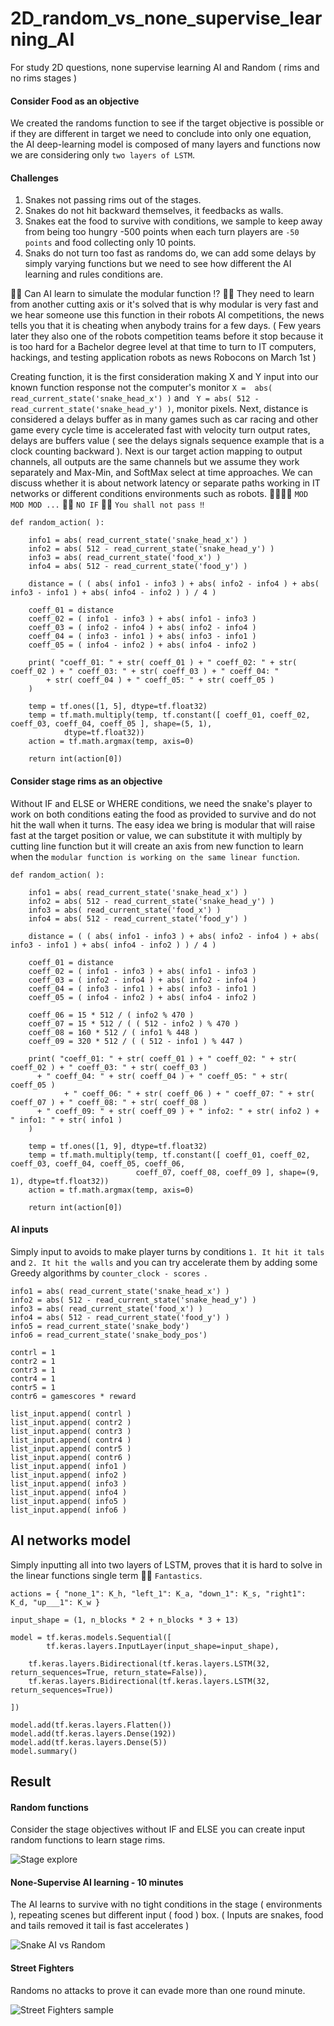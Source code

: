 # 2D_random_vs_none_supervise_learning_AI
For study 2D questions, none supervise learning AI and Random ( rims and no rims stages )

#### Consider Food as an objective ####

We created the randoms function to see if the target objective is possible or if they are different in target we need to conclude into only one equation, the AI deep-learning model is composed of many layers and functions now we are considering only ```two layers of LSTM```.

#### Challenges ####

1. Snakes not passing rims out of the stages.
2. Snakes do not hit backward themselves, it feedbacks as walls.
3. Snakes eat the food to survive with conditions, we sample to keep away from being too hungry -500 points when each turn players are ```-50 points``` and food collecting only 10 points.
4. Snaks do not turn too fast as randoms do, we can add some delays by simply varying functions but we need to see how different the AI learning and rules conditions are.

👧💬 Can AI learn to simulate the modular function ⁉️
🐑💬 They need to learn from another cutting axis or it's solved that is why modular is very fast and we hear someone use this function in their robots AI competitions, the news tells you that it is cheating when anybody trains for a few days. ( Few years later they also one of the robots competition teams before it stop because it is too hard for a Bachelor degree level at that time to turn to IT computers, hackings, and testing application robots as news Robocons on March 1st )

Creating function, it is the first consideration making X and Y input into our known function response not the computer's monitor ```X =  abs( read_current_state('snake_head_x') )``` and ``` Y = abs( 512 - read_current_state('snake_head_y') )```, monitor pixels. Next, distance is considered a delays buffer as in many games such as car racing and other game every cycle time is accelerated fast with velocity turn output rates, delays are buffers value ( see the delays signals sequence example that is a clock counting backward ). Next is our target action mapping to output channels, all outputs are the same channels but we assume they work separately and Max-Min, and SoftMax select at time approaches. We can discuss whether it is about network latency or separate paths working in IT networks or different conditions environments such as robots. 🐜🐜🐜💬 ```MOD MOD MOD ...``` 🧙💬 ```NO IF``` 🧙💬 ```You shall not pass ‼️ ``` 

```
def random_action( ): 
	
    info1 = abs( read_current_state('snake_head_x') )
    info2 = abs( 512 - read_current_state('snake_head_y') )
    info3 = abs( read_current_state('food_x') )
    info4 = abs( 512 - read_current_state('food_y') )
	
    distance = ( ( abs( info1 - info3 ) + abs( info2 - info4 ) + abs( info3 - info1 ) + abs( info4 - info2 ) ) / 4 )
	
    coeff_01 = distance
    coeff_02 = ( info1 - info3 ) + abs( info1 - info3 )
    coeff_03 = ( info2 - info4 ) + abs( info2 - info4 )
    coeff_04 = ( info3 - info1 ) + abs( info3 - info1 )
    coeff_05 = ( info4 - info2 ) + abs( info4 - info2 )
	
    print( "coeff_01: " + str( coeff_01 ) + " coeff_02: " + str( coeff_02 ) + " coeff_03: " + str( coeff_03 ) + " coeff_04: " 
    	+ str( coeff_04 ) + " coeff_05: " + str( coeff_05 ) 
	)
	
    temp = tf.ones([1, 5], dtype=tf.float32)
    temp = tf.math.multiply(temp, tf.constant([ coeff_01, coeff_02, coeff_03, coeff_04, coeff_05 ], shape=(5, 1), 
    		dtype=tf.float32))
    action = tf.math.argmax(temp, axis=0)

    return int(action[0])
```


#### Consider stage rims as an objective ####

Without IF and ELSE or WHERE conditions, we need the snake's player to work on both conditions eating the food as provided to survive and do not hit the wall when it turns. The easy idea we bring is modular that will raise fast at the target position or value, we can substitute it with multiply by cutting line function but it will create an axis from new function to learn when the ```modular function is working on the same linear function```.

```
def random_action( ): 
	
    info1 = abs( read_current_state('snake_head_x') )
    info2 = abs( 512 - read_current_state('snake_head_y') )
    info3 = abs( read_current_state('food_x') )
    info4 = abs( 512 - read_current_state('food_y') )
	
    distance = ( ( abs( info1 - info3 ) + abs( info2 - info4 ) + abs( info3 - info1 ) + abs( info4 - info2 ) ) / 4 )

    coeff_01 = distance
    coeff_02 = ( info1 - info3 ) + abs( info1 - info3 )
    coeff_03 = ( info2 - info4 ) + abs( info2 - info4 )
    coeff_04 = ( info3 - info1 ) + abs( info3 - info1 )
    coeff_05 = ( info4 - info2 ) + abs( info4 - info2 )
	
    coeff_06 = 15 * 512 / ( info2 % 470 )
    coeff_07 = 15 * 512 / ( ( 512 - info2 ) % 470 )
    coeff_08 = 160 * 512 / ( info1 % 448 )
    coeff_09 = 320 * 512 / ( ( 512 - info1 ) % 447 )
	
    print( "coeff_01: " + str( coeff_01 ) + " coeff_02: " + str( coeff_02 ) + " coeff_03: " + str( coeff_03 ) 
      + " coeff_04: " + str( coeff_04 ) + " coeff_05: " + str( coeff_05 ) 
			+ " coeff_06: " + str( coeff_06 ) + " coeff_07: " + str( coeff_07 ) + " coeff_08: " + str( coeff_08 ) 
      + " coeff_09: " + str( coeff_09 ) + " info2: " + str( info2 ) + " info1: " + str( info1 )
	)
	
    temp = tf.ones([1, 9], dtype=tf.float32)
    temp = tf.math.multiply(temp, tf.constant([ coeff_01, coeff_02, coeff_03, coeff_04, coeff_05, coeff_06, 
                            coeff_07, coeff_08, coeff_09 ], shape=(9, 1), dtype=tf.float32))
    action = tf.math.argmax(temp, axis=0)

    return int(action[0])
```

#### AI inputs ####

Simply input to avoids to make player turns by conditions ```1. It hit it tals``` and ```2. It hit the walls``` and you can try accelerate them by adding some Greedy algorithms by ```counter_clock - scores ```.

```
info1 = abs( read_current_state('snake_head_x') )
info2 = abs( 512 - read_current_state('snake_head_y') )
info3 = abs( read_current_state('food_x') )
info4 = abs( 512 - read_current_state('food_y') )
info5 = read_current_state('snake_body')
info6 = read_current_state('snake_body_pos')

contrl = 1
contr2 = 1
contr3 = 1
contr4 = 1
contr5 = 1
contr6 = gamescores * reward

list_input.append( contrl )
list_input.append( contr2 )
list_input.append( contr3 )
list_input.append( contr4 )
list_input.append( contr5 )
list_input.append( contr6 )
list_input.append( info1 )
list_input.append( info2 )
list_input.append( info3 )
list_input.append( info4 )
list_input.append( info5 )
list_input.append( info6 )
```

## AI networks model ##

Simply inputting all into two layers of LSTM, proves that it is hard to solve in the linear functions single term 🐜💬 ```Fantastics```.

```
actions = { "none_1": K_h, "left_1": K_a, "down_1": K_s, "right1": K_d, "up___1": K_w }

input_shape = (1, n_blocks * 2 + n_blocks * 3 + 13)

model = tf.keras.models.Sequential([
        tf.keras.layers.InputLayer(input_shape=input_shape),
	
	tf.keras.layers.Bidirectional(tf.keras.layers.LSTM(32, return_sequences=True, return_state=False)),
	tf.keras.layers.Bidirectional(tf.keras.layers.LSTM(32, return_sequences=True))

])
		
model.add(tf.keras.layers.Flatten())
model.add(tf.keras.layers.Dense(192))
model.add(tf.keras.layers.Dense(5))
model.summary()
```

## Result ##

#### Random functions ####

Consider the stage objectives without IF and ELSE you can create input random functions to learn stage rims. 

![Stage explore](https://github.com/jkaewprateep/2D_random_vs_none_supervise_learning_AI/blob/main/Snake_stage_rims_start_learn_01.mp4.gif?raw=true "Stage explore")

#### None-Supervise AI learning - 10 minutes ####

The AI learns to survive with no tight conditions in the stage ( environments ), repeating scenes but different input ( food ) box. ( Inputs are snakes, food and tails removed it tail is fast accelerates )

![Snake AI vs Random](https://github.com/jkaewprateep/2D_random_vs_none_supervise_learning_AI/blob/main/Snank_AI_vs_Random_10_minutes.gif?raw=true "Snake AI vs Random")

#### Street Fighters ####

Randoms no attacks to prove it can evade more than one round minute.

![Street Fighters sample](https://github.com/jkaewprateep/2D_random_vs_none_supervise_learning_AI/blob/main/Street%20Fighters%20as%20sample.gif?raw=true "Street Fighters sample")
